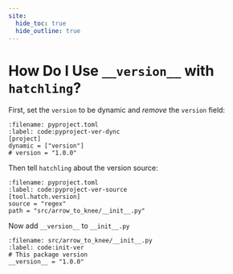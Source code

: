 ```yaml
---
site:
  hide_toc: true
  hide_outline: true
---
```


# How Do I Use `__version__` with `hatchling`?

First, set the `version` to be dynamic and _remove_ the `version` field:

```{code} toml
:filename: pyproject.toml
:label: code:pyproject-ver-dync
[project]
dynamic = ["version"]
# version = "1.0.0"
```

Then tell `hatchling` about the version source:

```{code} toml
:filename: pyproject.toml
:label: code:pyproject-ver-source
[tool.hatch.version]
source = "regex"
path = "src/arrow_to_knee/__init__.py"
```

Now add `__version__` to `__init__.py`

```{code} toml
:filename: src/arrow_to_knee/__init__.py
:label: code:init-ver
# This package version
__version__ = "1.0.0"
```
